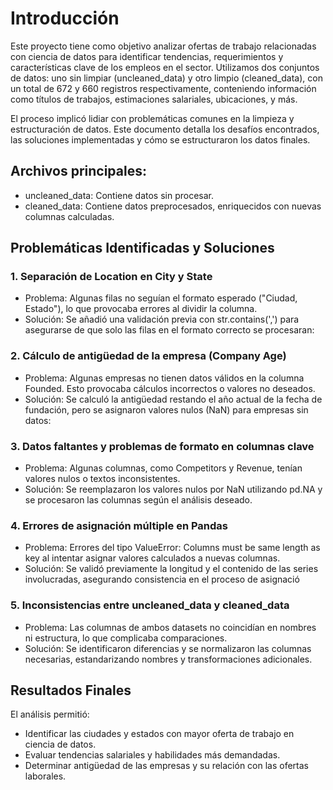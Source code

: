 # Introducción

Este proyecto tiene como objetivo analizar ofertas de trabajo relacionadas con ciencia de datos para identificar tendencias, requerimientos y características clave de los empleos en el sector. Utilizamos dos conjuntos de datos: uno sin limpiar (uncleaned_data) y otro limpio (cleaned_data), con un total de 672 y 660 registros respectivamente, conteniendo información como títulos de trabajos, estimaciones salariales, ubicaciones, y más.

El proceso implicó lidiar con problemáticas comunes en la limpieza y estructuración de datos. Este documento detalla los desafíos encontrados, las soluciones implementadas y cómo se estructuraron los datos finales.

## Archivos principales:

- uncleaned_data: Contiene datos sin procesar.
- cleaned_data: Contiene datos preprocesados, enriquecidos con nuevas columnas calculadas.

## Problemáticas Identificadas y Soluciones

### 1. Separación de Location en City y State
- Problema: Algunas filas no seguían el formato esperado ("Ciudad, Estado"), lo que provocaba errores al dividir la columna.
- Solución: Se añadió una validación previa con str.contains(',') para asegurarse de que solo las filas en el formato correcto se procesaran:

### 2. Cálculo de antigüedad de la empresa (Company Age)
- Problema: Algunas empresas no tienen datos válidos en la columna Founded. Esto provocaba cálculos incorrectos o valores no deseados.
- Solución: Se calculó la antigüedad restando el año actual de la fecha de fundación, pero se asignaron valores nulos (NaN) para empresas sin datos:

### 3. Datos faltantes y problemas de formato en columnas clave
- Problema: Algunas columnas, como Competitors y Revenue, tenían valores nulos o textos inconsistentes.
- Solución: Se reemplazaron los valores nulos por NaN utilizando pd.NA y se procesaron las columnas según el análisis deseado.

### 4. Errores de asignación múltiple en Pandas
- Problema: Errores del tipo ValueError: Columns must be same length as key al intentar asignar valores calculados a nuevas columnas.
- Solución: Se validó previamente la longitud y el contenido de las series involucradas, asegurando consistencia en el proceso de asignació

### 5. Inconsistencias entre uncleaned_data y cleaned_data
- Problema: Las columnas de ambos datasets no coincidían en nombres ni estructura, lo que complicaba comparaciones.
- Solución: Se identificaron diferencias y se normalizaron las columnas necesarias, estandarizando nombres y transformaciones adicionales.

## Resultados Finales
El análisis permitió:

- Identificar las ciudades y estados con mayor oferta de trabajo en ciencia de datos.
- Evaluar tendencias salariales y habilidades más demandadas.
- Determinar antigüedad de las empresas y su relación con las ofertas laborales.